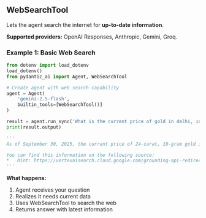 ## WebSearchTool

Lets the agent search the internet for **up-to-date information**.

**Supported providers:** OpenAI Responses, Anthropic, Gemini, Groq.

### Example 1: Basic Web Search

```python
from dotenv import load_dotenv
load_dotenv()
from pydantic_ai import Agent, WebSearchTool

# Create agent with web search capability
agent = Agent(
    'gemini-2.5-flash', 
    builtin_tools=[WebSearchTool()]
)

result = agent.run_sync('What is the current price of gold in delhi, india in INR for 24carat 10gm gold? Tell me source url also')
print(result.output)

'''
As of September 30, 2025, the current price of 24-carat, 10-gram gold in Delhi, India, is ₹1,16,583.00.

You can find this information on the following source:
*   Mint: https://vertexaisearch.cloud.google.com/grounding-api-redirect/AUZIYQGMZG4FW-QdePISRX-wVfa1-ou0EU_khN_9eesaTkxVNyPhMO-35cKBD8-mA7y9cTcUn8WqJSBEwSlm2pf8HXO_FeXp_c53p6xiJcR-UvEyXR8AKoq0JeASDokno9BrssS5-e0X
'''
```

**What happens:**

1. Agent receives your question
2. Realizes it needs current data
3. Uses WebSearchTool to search the web
4. Returns answer with latest information

